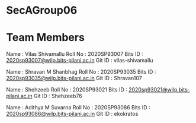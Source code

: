 # SecAGroup06

# Team Members
Name    : Vilas Shivamallu
Roll No : 2020SP93007
Bits ID : 2020sp93007@wilp.bits-pilani.ac.in
Git ID  : vilas-shivamallu

Name    : Shravan M Shanbhag
Roll No : 2020SP93035
Bits ID : 2020sp93035@wilp.bits-pilani.ac.in
Git ID  : Shravan107

Name    : Shehzeeb
Roll No : 2020SP93021
Bits ID : 2020sp93021@wilp.bits-pilani.ac.in
Git ID  : Shehzeeb76

Name    : Adithya M Suvarna
Roll No : 2020SP93086
Bits ID : 2020sp93086@wilp.bits-pilani.ac.in
Git ID  : ekokratos
